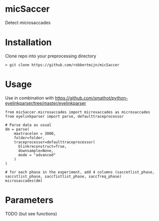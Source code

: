 # micSaccer
Detect microsaccades

# Installation
Clone repo into your preprocessing directory

`> git clone https://github.com/robbertmijn/micSaccer`

# Usage

Use in combination with https://github.com/smathot/python-eyelinkparser/tree/master/eyelinkparser

```
from micSaccer.microsaccades import microsaccades as microsaccades
from eyelinkparser import parse, defaulttraceprocessor

# Parse data as usual
dm = parse(
    maxtracelen = 3000,
    folder=folder,
    traceprocessor=defaulttraceprocessor(
      blinkreconstruct=True, 
      downsample=None, 
      mode = "advanced"
    )
)

# for each phase in the experiment, add 4 columns (saccetlist_phase, saccstlist_phase, saccfistlist_phase, saccfreq_phase)
microsaccades(dm)
```

# Parameters

TODO (but see functions)